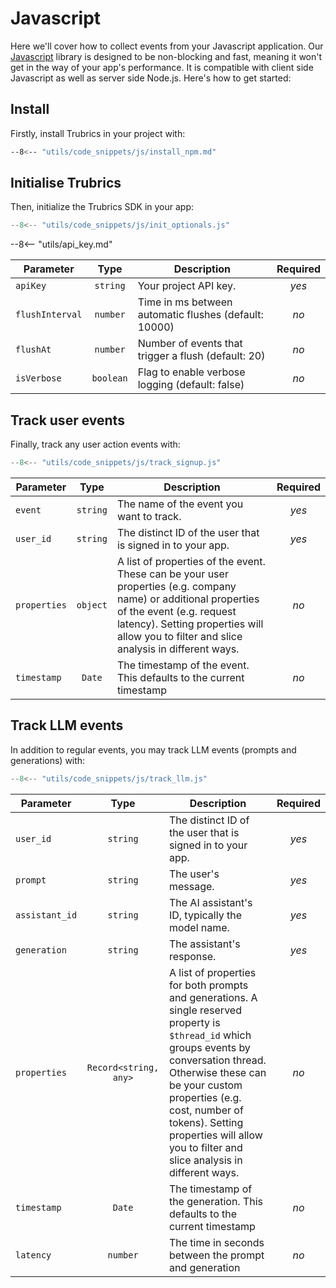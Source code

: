 # Javascript

Here we'll cover how to collect events from your Javascript application. Our [Javascript](https://www.npmjs.com/package/@trubrics/trubrics) library is designed to be non-blocking and fast, meaning it won't get in the way of your app's performance. It is compatible with client side Javascript as well as server side Node.js. Here's how to get started:

## Install

Firstly, install Trubrics in your project with:

```bash
--8<-- "utils/code_snippets/js/install_npm.md"
```

## Initialise Trubrics

Then, initialize the Trubrics SDK in your app:

``` ts
--8<-- "utils/code_snippets/js/init_optionals.js"
```

--8<-- "utils/api_key.md"

<div class="no-wrap-table" markdown>

| **Parameter** | **Type** | **Description** | **Required** |
|---|:---:|---|:---:|
| `apiKey` | `string` | Your project API key. | _yes_ |
| `flushInterval` | `number` | Time in ms between automatic flushes (default: 10000) | _no_ |
| `flushAt` | `number` | Number of events that trigger a flush (default: 20) | _no_ |
| `isVerbose` | `boolean` | Flag to enable verbose logging (default: false) | _no_ |

</div>

## Track user events

Finally, track any user action events with:

``` ts
--8<-- "utils/code_snippets/js/track_signup.js"
```

<div class="no-wrap-table" markdown>

| **Parameter** | **Type** | **Description** | **Required** |
|---|:---:|---|:---:|
| `event` | `string` | The name of the event you want to track. | _yes_ |
| `user_id` | `string` | The distinct ID of the user that is signed in to your app. | _yes_ |
| `properties` | `object` | A list of properties of the event. These can be your user properties (e.g. company name) or additional properties of the event (e.g. request latency). Setting properties will allow you to filter and slice analysis in different ways. | _no_ |
| `timestamp` | `Date` | The timestamp of the event. This defaults to the current timestamp | _no_ |

</div>

## Track LLM events

In addition to regular events, you may track LLM events (prompts and generations) with:

``` ts
--8<-- "utils/code_snippets/js/track_llm.js"
```

<div class="no-wrap-table" markdown>

| **Parameter** | **Type** | **Description** | **Required** |
|---|:---:|---|:---:|
| `user_id` | `string` | The distinct ID of the user that is signed in to your app. | _yes_ |
| `prompt` | `string` | The user's message. | _yes_ |
| `assistant_id` | `string` | The AI assistant's ID, typically the model name. | _yes_ |
| `generation` | `string` | The assistant's response. | _yes_ |
| `properties` | `Record<string, any>` |  A list of properties for both prompts and generations. A single reserved property is `$thread_id` which groups events by conversation thread. Otherwise these can be your custom properties (e.g. cost, number of tokens). Setting properties will allow you to filter and slice analysis in different ways. | _no_ |
| `timestamp` | `Date` | The timestamp of the generation. This defaults to the current timestamp | _no_ |
| `latency` | `number` | The time in seconds between the prompt and generation | _no_ |

</div>

